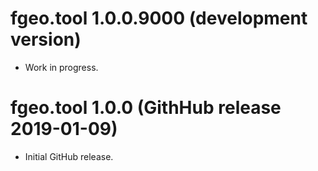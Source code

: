 # fgeo.tool 1.0.0.9000 (development version)

* Work in progress.

# fgeo.tool 1.0.0 (GithHub release 2019-01-09)

* Initial GitHub release.
